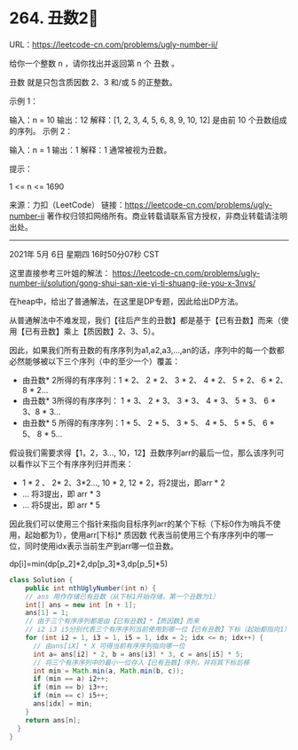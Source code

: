 # 264. 丑数2⃣️

URL：https://leetcode-cn.com/problems/ugly-number-ii/

给你一个整数 n ，请你找出并返回第 n 个 丑数 。

丑数 就是只包含质因数 2、3 和/或 5 的正整数。

 

示例 1：

输入：n = 10
输出：12
解释：[1, 2, 3, 4, 5, 6, 8, 9, 10, 12] 是由前 10 个丑数组成的序列。
示例 2：

输入：n = 1
输出：1
解释：1 通常被视为丑数。


提示：

1 <= n <= 1690

来源：力扣（LeetCode）
链接：https://leetcode-cn.com/problems/ugly-number-ii
著作权归领扣网络所有。商业转载请联系官方授权，非商业转载请注明出处。

---

2021年 5月 6日 星期四 16时50分07秒 CST 

这里直接参考三叶姐的解法： https://leetcode-cn.com/problems/ugly-number-ii/solution/gong-shui-san-xie-yi-ti-shuang-jie-you-x-3nvs/

在heap中，给出了普通解法，在这里是DP专题，因此给出DP方法。

从普通解法中不难发现，我们【往后产生的丑数】都是基于【已有丑数】而来（使用【已有丑数】乘上【质因数】2、3、5）。

因此，如果我们所有丑数的有序序列为a1,a2,a3,...,an的话，序列中的每一个数都必然能够被以下三个序列（中的至少一个）覆盖：

- 由丑数* 2所得的有序序列：1 * 2、 2 * 2、 3 * 2、 4 * 2、 5 * 2、 6 * 2、 8 * 2...
- 由丑数* 3所得的有序序列： 1 * 3、 2 * 3、 3 * 3、 4 * 3、 5 * 3、 6 * 3、8 * 3...
- 由丑数* 5 所得的有序序列：1 * 5、 2 * 5、 3 * 5、 4 * 5、 5 * 5、 6 * 5、 8 * 5...

假设我们需要求得【1，2，3..., 10，12】丑数序列arr的最后一位，那么该序列可以看作以下三个有序序列归并而来：

- 1 * 2 、 2* 2、3*2..., 10 * 2, 12 * 2，将2提出，即arr * 2
- ... 将3提出，即 arr * 3
- ... 将5提出，即 arr * 5

因此我们可以使用三个指针来指向目标序列arr的某个下标（下标0作为哨兵不使用，起始都为1），使用arr[下标]* 质因数 代表当前使用三个有序序列中的哪一位，同时使用idx表示当前生产到arr哪一位丑数。

dp[i]=min(dp[p_2]*2,dp[p_3]*3,dp[p_5]*5)

```java
class Solution {
	public int nthUglyNumber(int n) {
    // ans 用作存储已有丑数（从下标1开始存储，第一个丑数为1）
    int[] ans = new int [n + 1];
    ans[1] = 1;
    // 由于三个有序序列都是由【已有丑数】*【质因数】而来
    // i2 i3 i5分别代表三个有序序列当前使用到哪一位【已有丑数】下标（起始都指向1）
    for (int i2 = 1, i3 = 1, i5 = 1, idx = 2; idx <= n; idx++) {
      // 由ans[iX] * X 可得当前有序序列指向哪一位
      int a= ans[i2] * 2, b = ans[i3] * 3, c = ans[i5] * 5;
      // 将三个有序序列中的最小一位存入【已有丑数】序列，并将其下标后移
      int min = Math.min(a, Math.min(b, c));
      if (min == a) i2++;
      if (min == b) i3++;
      if (min == c) i5++;
      ans[idx] = min;
    }
    return ans[n];
  }
}
```



